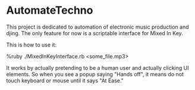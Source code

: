 AutomateTechno
==============
This project is dedicated to automation of electronic music production and djing.  The only feature for now is a scriptable interface for Mixed In Key.

This is how to use it:

%ruby ./MixedInKeyInterface.rb <some_file.mp3>

It works by actually pretending to be a human user and actually clicking UI elements. So when you see a popup saying "Hands off", it means do not touch keyboard or mouse until it says "At Ease."

